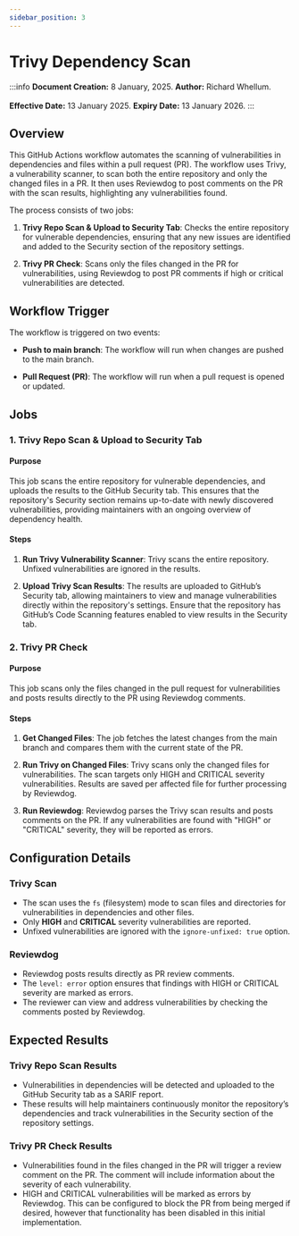 ```yaml
---
sidebar_position: 3
---
```


# Trivy Dependency Scan

:::info
**Document Creation:** 8 January, 2025. **Author:** Richard Whellum.
<br></br> **Effective Date:** 13 January 2025. **Expiry Date:** 13 January 2026.
:::

## Overview

This GitHub Actions workflow automates the scanning of vulnerabilities in dependencies and files within a pull request (PR). The workflow uses Trivy, a vulnerability scanner, to scan both the entire repository and only the changed files in a PR. It then uses Reviewdog to post comments on the PR with the scan results, highlighting any vulnerabilities found.

The process consists of two jobs:

1. **Trivy Repo Scan & Upload to Security Tab**: Checks the entire repository for vulnerable dependencies, ensuring that any new issues are identified and added to the Security section of the repository settings.

2. **Trivy PR Check**: Scans only the files changed in the PR for vulnerabilities, using Reviewdog to post PR comments if high or critical vulnerabilities are detected.

## Workflow Trigger

The workflow is triggered on two events:

- **Push to main branch**: The workflow will run when changes are pushed to the main branch.

- **Pull Request (PR)**: The workflow will run when a pull request is opened or updated.

## Jobs

### 1. Trivy Repo Scan & Upload to Security Tab

#### Purpose

This job scans the entire repository for vulnerable dependencies, and uploads the results to the GitHub Security tab. This ensures that the repository's Security section remains up-to-date with newly discovered vulnerabilities, providing maintainers with an ongoing overview of dependency health.

#### Steps

1. **Run Trivy Vulnerability Scanner**: Trivy scans the entire repository. Unfixed vulnerabilities are ignored in the results.

2. **Upload Trivy Scan Results**: The results are uploaded to GitHub’s Security tab, allowing maintainers to view and manage vulnerabilities directly within the repository's settings. Ensure that the repository has GitHub’s Code Scanning features enabled to view results in the Security tab.

### 2. Trivy PR Check

#### Purpose

This job scans only the files changed in the pull request for vulnerabilities and posts results directly to the PR using Reviewdog comments.

#### Steps

1. **Get Changed Files**: The job fetches the latest changes from the main branch and compares them with the current state of the PR.

2. **Run Trivy on Changed Files**: Trivy scans only the changed files for vulnerabilities. The scan targets only HIGH and CRITICAL severity vulnerabilities. Results are saved per affected file for further processing by Reviewdog.

3. **Run Reviewdog**: Reviewdog parses the Trivy scan results and posts comments on the PR. If any vulnerabilities are found with "HIGH" or "CRITICAL" severity, they will be reported as errors.

## Configuration Details

### Trivy Scan

- The scan uses the `fs` (filesystem) mode to scan files and directories for vulnerabilities in dependencies and other files.
- Only **HIGH** and **CRITICAL** severity vulnerabilities are reported.
- Unfixed vulnerabilities are ignored with the `ignore-unfixed: true` option.

### Reviewdog

- Reviewdog posts results directly as PR review comments.
- The `level: error` option ensures that findings with HIGH or CRITICAL severity are marked as errors.
- The reviewer can view and address vulnerabilities by checking the comments posted by Reviewdog.

## Expected Results

### Trivy Repo Scan Results

- Vulnerabilities in dependencies will be detected and uploaded to the GitHub Security tab as a SARIF report.
- These results will help maintainers continuously monitor the repository’s dependencies and track vulnerabilities in the Security section of the repository settings.

### Trivy PR Check Results

- Vulnerabilities found in the files changed in the PR will trigger a review comment on the PR. The comment will include information about the severity of each vulnerability.
- HIGH and CRITICAL vulnerabilities will be marked as errors by Reviewdog. This can be configured to block the PR from being merged if desired, however that functionality has been disabled in this initial implementation.